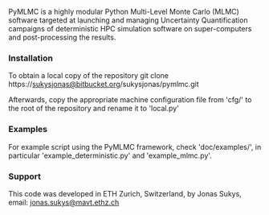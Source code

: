 
PyMLMC is a highly modular Python Multi-Level Monte Carlo (MLMC) software targeted at launching and managing
Uncertainty Quantification campaigns of deterministic HPC simulation software on super-computers and post-processing the results.

### Installation ###

To obtain a local copy of the repository
git clone https://sukysjonas@bitbucket.org/sukysjonas/pymlmc.git

Afterwards, copy the appropriate machine configuration file from 'cfg/' to the root of the repository and rename it to 'local.py'

### Examples ###

For example script using the PyMLMC framework, check 'doc/examples/', in particular 'example_deterministic.py' and 'example_mlmc.py'.

### Support ###

This code was developed in ETH Zurich, Switzerland,
by Jonas Sukys, email: jonas.sukys@mavt.ethz.ch